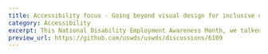 ```yaml
---
title: Accessibility focus - Going beyond visual design for inclusive user experiences
category: Accessibility
excerpt: This National Disability Employment Awareness Month, we talked about how members of the design community go beyond visual design to create more inclusive user experiences. What steps are you taking to ensure that your website design is accessible to all?
preview_url: https://github.com/uswds/uswds/discussions/6109
---
```

